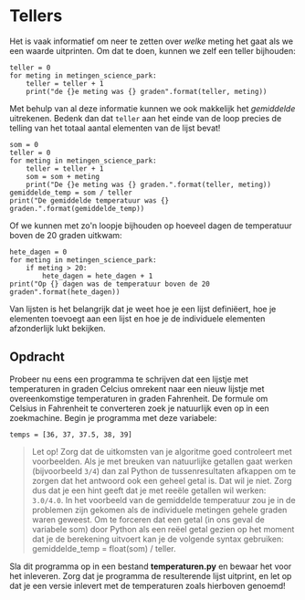 # Tellers

Het is vaak informatief om neer te zetten over *welke* meting het gaat als we een waarde uitprinten. Om dat te doen, kunnen we zelf een teller bijhouden:

    teller = 0
    for meting in metingen_science_park:
        teller = teller + 1
        print("de {}e meting was {} graden".format(teller, meting))

Met behulp van al deze informatie kunnen we ook makkelijk het *gemiddelde* uitrekenen. Bedenk dan dat `teller` aan het einde van de loop precies de telling van het totaal aantal elementen van de lijst bevat!

    som = 0
    teller = 0
    for meting in metingen_science_park:
        teller = teller + 1
        som = som + meting
        print("De {}e meting was {} graden.".format(teller, meting))
    gemiddelde_temp = som / teller
    print("De gemiddelde temperatuur was {} graden.".format(gemiddelde_temp))

Of we kunnen met zo'n loopje bijhouden op hoeveel dagen de temperatuur boven de 20 graden uitkwam:

    hete_dagen = 0
    for meting in metingen_science_park:
        if meting > 20:
            hete_dagen = hete_dagen + 1
    print("Op {} dagen was de temperatuur boven de 20 graden".format(hete_dagen))

Van lijsten is het belangrijk dat je weet hoe je een lijst definiëert, hoe je elementen toevoegt aan een lijst en hoe je de individuele elementen afzonderlijk lukt bekijken.

## Opdracht

Probeer nu eens een programma te schrijven dat een lijstje met temperaturen in graden Celcius omrekent naar een nieuw lijstje met overeenkomstige temperaturen in graden Fahrenheit. De formule om Celsius in Fahrenheit te converteren zoek je natuurlijk even op in een zoekmachine. Begin je programma met deze variabele:

    temps = [36, 37, 37.5, 38, 39]

> Let op! Zorg dat de uitkomsten van je algoritme goed controleert met voorbeelden. Als je met breuken van natuurlijke getallen gaat werken (bijvoorbeeld `3/4`) dan zal Python de tussenresultaten afkappen om te zorgen dat het antwoord ook een geheel getal is. Dat wil je niet. Zorg dus dat je een hint geeft dat je met reeële getallen wil werken: `3.0/4.0`.
In het voorbeeld van de gemiddelde temperatuur zou je in de problemen zijn gekomen als de individuele metingen gehele graden waren geweest. Om te forceren dat een getal (in ons geval de variabele som) door Python als een reëel getal gezien op het moment dat je de berekening uitvoert kan je de volgende syntax gebruiken: gemiddelde_temp = float(som) / teller.

Sla dit programma op in een bestand **temperaturen.py** en bewaar het voor het inleveren. Zorg dat je programma de resulterende lijst uitprint, en let op dat je een versie inlevert met de temperaturen zoals hierboven genoemd!

